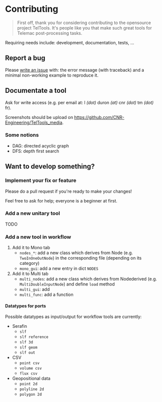 # Contributing

> First off, thank you for considering contributing to the opensource project TelTools.
> It's people like you that make such great tools for Telemac post-processing tasks.

Requiring needs include: development, documentation, tests, ...


## Report a bug

Please [write an issue](https://github.com/CNR-Engineering/TelTools/issues/new) with: the error message (with traceback) and a minimal non-working example to reproduce it. 


## Documentate a tool

Ask for write access (e.g. per email at: l _(dot)_ duron _(at)_ cnr _(dot)_ tm _(dot)_ fr).

Screenshots should be upload on https://github.com/CNR-Engineering/TelTools_media.

### Some notions
* DAG: directed acyclic graph
* DFS: depth first search


## Want to develop something?

### Implement your fix or feature

Please do a pull request if you're ready to make your changes!

Feel free to ask for help; everyone is a beginner at first.

### Add a new unitary tool

TODO

### Add a new tool in workflow

1. Add it to Mono tab
    * `nodes_*`: add a new class which derives from Node (e.g. `TwoInOneOutNode`) in the corresponding file (depending on its category)
    * `mono_gui`: add a new entry in dict `NODES`
2. Add it to Multi tab
    * `multi_nodes`: add a new class which derives from Nodederived (e.g. `MultiDoubleInputNode`) and define `load` method
    * `multi_gui`: add
    * `multi_func`: add a function

#### Datatypes for ports

Possible datatypes as input/output for workflow tools are currently:
* Serafin
  * `slf`
  * `slf reference`
  * `slf 3d`
  * `slf geom`
  * `slf out`
* CSV
  * `point csv`
  * `volume csv`
  * `flux csv`
* Geopositional data
  * `point 2d`
  * `polyline 2d`
  * `polygon 2d`
